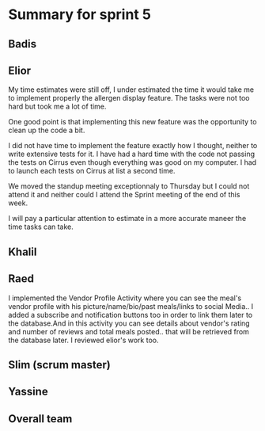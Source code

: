 # Summary for sprint 5

## Badis


## Elior

My time estimates were still off, I under estimated the time it would take me to implement properly the allergen display feature.
The tasks were not too hard but took me a lot of time.

One good point is that implementing this new feature was the opportunity to clean up the code a bit.

I did not have time to implement the feature exactly how I thought, neither to write extensive tests for it.
I have had a hard time with the code not passing the tests on Cirrus even though everything was good on my computer. I had to launch each tests on Cirrus at list a second time.

We moved the standup meeting exceptionnaly to Thursday but I could not attend it and neither could I attend the Sprint meeting of the end of this week.

I will pay a particular attention to estimate in a more accurate maneer the time tasks can take.


## Khalil


## Raed
I implemented the Vendor Profile Activity where you can see the meal's vendor profile with his picture/name/bio/past meals/links to social Media..
I added a subscribe and notification buttons too in order to link them later to the database.And in this activity you can see details about vendor's rating and number of reviews and total meals posted.. that will be retrieved from the database later.
I reviewed elior's work too.
## Slim (scrum master)


## Yassine



## Overall team
